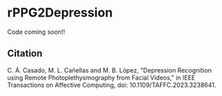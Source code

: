 # rPPG2Depression

Code coming soon!!

## Citation
C. Á. Casado, M. L. Cañellas and M. B. López, "Depression Recognition using Remote Photoplethysmography from Facial Videos," in IEEE Transactions on Affective Computing, doi: 10.1109/TAFFC.2023.3238641.



